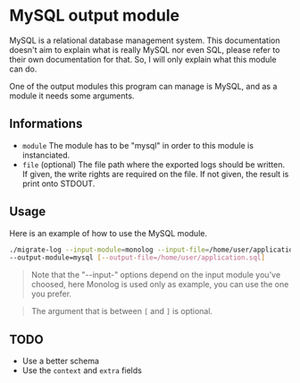 # MySQL output module

MySQL is a relational database management system. This documentation doesn't aim
to explain what is really MySQL nor even SQL, please refer to their own
documentation for that. So, I will only explain what this module can do.

One of the output modules this program can manage is MySQL, and as a module it
needs some arguments.

## Informations

- `module` The module has to be "mysql" in order to this module is
instanciated.
- `file` (optional) The file path where the exported logs should be written. If
given, the write rights are required on the file. If not given, the result is
print onto STDOUT.

## Usage

Here is an example of how to use the MySQL module.

```bash
./migrate-log --input-module=monolog --input-file=/home/user/application.log \
--output-module=mysql [--output-file=/home/user/application.sql]
```

> Note that the "--input-" options depend on the input module you've choosed,
> here Monolog is used only as example, you can use the one you prefer.

> The argument that is between `[` and `]` is optional.

## TODO

- Use a better schema
- Use the `context` and `extra` fields
